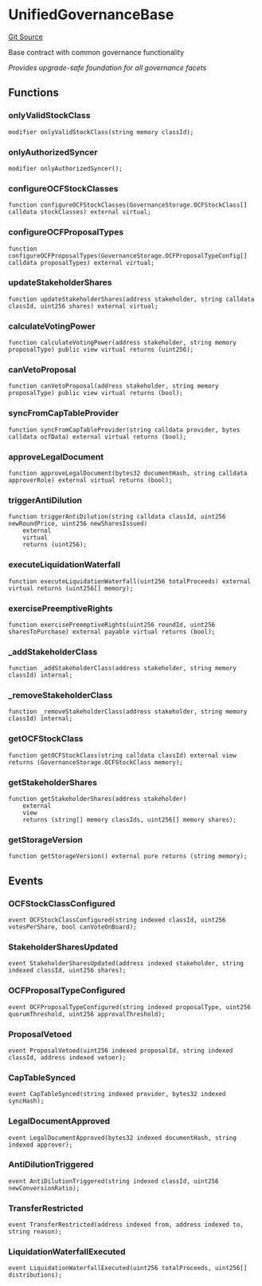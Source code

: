 # UnifiedGovernanceBase
[Git Source](https://github.com/capsign/protocol/blob/dfa6820124c5610a6bfa06329447dbae7c24bc0a/src/Governance/governance/storage/GovernanceStorage.sol)

Base contract with common governance functionality

*Provides upgrade-safe foundation for all governance facets*


## Functions
### onlyValidStockClass


```solidity
modifier onlyValidStockClass(string memory classId);
```

### onlyAuthorizedSyncer


```solidity
modifier onlyAuthorizedSyncer();
```

### configureOCFStockClasses


```solidity
function configureOCFStockClasses(GovernanceStorage.OCFStockClass[] calldata stockClasses) external virtual;
```

### configureOCFProposalTypes


```solidity
function configureOCFProposalTypes(GovernanceStorage.OCFProposalTypeConfig[] calldata proposalTypes) external virtual;
```

### updateStakeholderShares


```solidity
function updateStakeholderShares(address stakeholder, string calldata classId, uint256 shares) external virtual;
```

### calculateVotingPower


```solidity
function calculateVotingPower(address stakeholder, string memory proposalType) public view virtual returns (uint256);
```

### canVetoProposal


```solidity
function canVetoProposal(address stakeholder, string memory proposalType) public view virtual returns (bool);
```

### syncFromCapTableProvider


```solidity
function syncFromCapTableProvider(string calldata provider, bytes calldata ocfData) external virtual returns (bool);
```

### approveLegalDocument


```solidity
function approveLegalDocument(bytes32 documentHash, string calldata approverRole) external virtual returns (bool);
```

### triggerAntiDilution


```solidity
function triggerAntiDilution(string calldata classId, uint256 newRoundPrice, uint256 newSharesIssued)
    external
    virtual
    returns (uint256);
```

### executeLiquidationWaterfall


```solidity
function executeLiquidationWaterfall(uint256 totalProceeds) external virtual returns (uint256[] memory);
```

### exercisePreemptiveRights


```solidity
function exercisePreemptiveRights(uint256 roundId, uint256 sharesToPurchase) external payable virtual returns (bool);
```

### _addStakeholderClass


```solidity
function _addStakeholderClass(address stakeholder, string memory classId) internal;
```

### _removeStakeholderClass


```solidity
function _removeStakeholderClass(address stakeholder, string memory classId) internal;
```

### getOCFStockClass


```solidity
function getOCFStockClass(string calldata classId) external view returns (GovernanceStorage.OCFStockClass memory);
```

### getStakeholderShares


```solidity
function getStakeholderShares(address stakeholder)
    external
    view
    returns (string[] memory classIds, uint256[] memory shares);
```

### getStorageVersion


```solidity
function getStorageVersion() external pure returns (string memory);
```

## Events
### OCFStockClassConfigured

```solidity
event OCFStockClassConfigured(string indexed classId, uint256 votesPerShare, bool canVoteOnBoard);
```

### StakeholderSharesUpdated

```solidity
event StakeholderSharesUpdated(address indexed stakeholder, string indexed classId, uint256 shares);
```

### OCFProposalTypeConfigured

```solidity
event OCFProposalTypeConfigured(string indexed proposalType, uint256 quorumThreshold, uint256 approvalThreshold);
```

### ProposalVetoed

```solidity
event ProposalVetoed(uint256 indexed proposalId, string indexed classId, address indexed vetoer);
```

### CapTableSynced

```solidity
event CapTableSynced(string indexed provider, bytes32 indexed syncHash);
```

### LegalDocumentApproved

```solidity
event LegalDocumentApproved(bytes32 indexed documentHash, string indexed approver);
```

### AntiDilutionTriggered

```solidity
event AntiDilutionTriggered(string indexed classId, uint256 newConversionRatio);
```

### TransferRestricted

```solidity
event TransferRestricted(address indexed from, address indexed to, string reason);
```

### LiquidationWaterfallExecuted

```solidity
event LiquidationWaterfallExecuted(uint256 totalProceeds, uint256[] distributions);
```

